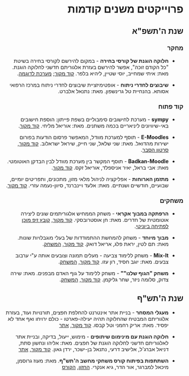 <div dir='rtl' lang='he'>

# פרוייקטים משנים קודמות

## שנת ה'תשפ"א

### מחקר

* **חלוקה הוגנת של קורסי בחירה** -
במקום להירשם לקורסי בחירה בשיטת "כל הקודם זוכה",
אפשר להירשם בעזרת אלגוריתם חדשני לחלוקה הוגנת.
מאת: איתי שמחייב, יוסי שטיין, ליהיא בלפר.
[קוד מקור](https://github.com/Course-Allocation-Problem);
[מערכת לדוגמה](https://fair-division.herokuapp.com/).

* **שיבוצים לחדרי ניתוח** - 
אופטימיזציית שיבוצים לחדרי ניתוח במרכז הרפואי אסותא. בהנחיית טל גרינשפון.
מאת: נתנאל אלברט.


### קוד פתוח

* **sympy** -
מערכת לחישובים סימבוליים בשפת פייתון: הוספת חישובים באי-שיוויונים ליניאריים בכמה משתנים.
מאת: אוריאל מליחי.
[קוד מקור](https://github.com/orielmalihi/Final-Project).

* **E-Moodles** -
תוסף למערכת מוודל, המאפשר פרסום הודעות בפורום ישירות מהדואל.
מאת: שני שלאל, שני חייק, שיראל ישראלוב.
[קוד מקור](https://github.com/E-moodles),
[סרטון הסבר](https://www.youtube.com/watch?v=WevvPXTk13A).

* **Badkan-Moodle** -
תוסף המקשר בין מערכת מוודל לבין הבדקן האוטומטי.
מאת: אבי בראל, יאיר אניספלד, אוריאל זקס.
[קוד מקור](https://github.com/YairAn/final_project.git).

* **מתזמן הארוחות** -
אפליקציה לניהול מלאי מזון, מתכונים, ותפריטים יומיים, שבועיים, חודשיים ושנתיים.
מאת: אלעד ויינברנד,  סיוון-נעמה עזרי. 
[קוד מקור](https://github.com/Meals-scheduler/Meals_Scheduler.git).


### משחקים

* **הרפתקה במבוך אקראי** -
 משחק הממחיש אלגוריתמים שונים ליצירה אוטומטית של חדרים.
מאת: חן אוסטרובסקי.
[קוד מקור](https://github.com/ChenOst/final-project),
[קובץ זיפ מוכן לפתיחה ביוניטי](https://drive.google.com/file/d/1DbqsatmBuFdpSCTQbFHp9exXPX0o9bhl/view?usp=sharing).

* **מבוך מיוחד** - משחק להמחשת ההתמודדות של בעלי מוגבלויות שונות.
מאת: תם לטין, יראת פלג, אריאל דואק.
[קוד מקור](https://github.com/GameDev-TAY/Final_Project),
[המשחק](https://gamedev-tay.itch.io/the-spacial-maze).

* **Mix-It** -
משחק ללימוד צביעה - מעלים תמונה וצובעים אותה ע"י ערבוב צבעים.
מאת: יוגב חסיד, רון עזו.
[קוד מקור](https://github.com/Ron-Yogev/Mix-It),
[המשחק](https://ronyogev.itch.io/mix-it).

* **משחק "הגוף שלנו""** -
משחק ללימוד על גוף האדם מבפנים.
מאת: שירה צדוק, סלומה ניזר, שחר גליקמן.
[קוד מקור](https://github.com/ComputerGame0/OurBodyGame),
[המשחק](https://shahar-shira-salome.itch.io/ourbodyfinish).


## שנת ה'תש"ף

* **מעגלי המסחר** - בניית אתר אינטרנט להחלפת חפצים, תורנויות ועוד, בעזרת אלגוריתם המבטיח שהחלוקה תהיה יעילה-פארטו - כולם ירויחו ואף אחד לא יפסיד.
מאת: אריק רחמני וטל קבסו.
[קוד מקור][proj5780trade],
[אתר][proj5780tradesite]

* **חלוקה הוגנת עם מינימום שיתופים** - מימוש, ייעול, בדיקה, ובניית אתר לאלגוריתם חדשני לחלוקה הוגנת של חפצים.
מאת: אליהו ונחשון סתת, דניאל אברג'ל, אלישיב דרעי, נתנאל בן-ישכר, ירדן גאון.
[קוד מקור][proj5780fair],
[אתר][proj5780fairsite]


* **השתתפות בפיתוח קורס משחקי מחשב ה'תש"ף**. 
מאת: מעוז גרוסמן, מיכאל למברגר, אור הדר, גיא אנקרי.
[החזון][proj5780gamedev], [הקורס][gamedev5780]




</div>

[proj5780gamedev]: https://maoz-grossman.github.io/GameDev-Ariel
[proj5780fair]: https://github.com/DanielAbergel/Distribution-Algorithm
[proj5780fairsite]: https://splitup.herokuapp.com
[proj5780trade]: https://github.com/aricRach/final-project
[proj5780tradesite]: https://multitrade.herokuapp.com
[gamedev5780]: https://github.com/gamedev-at-ariel/gamedev-5780

